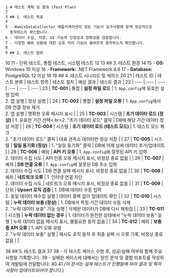     1 # 테스트 계획 및 결과 (Test Plan)
    2
    3 ## 1. 테스트 목표
    4
    5 - WamisDataCollector 애플리케이션의 모든 기능이 요구사항에 맞게 정상적으로
      동작하는지 확인합니다.
    6 - 데이터 수집, 저장, UI 기능의 안정성과 정확성을 검증합니다.
    7 - 다양한 예외 상황에 대한 오류 처리 기능이 올바르게 동작하는지 확인합니다.
    8
    9 ## 2. 테스트 범위
   10
   11 - 단위 테스트, 통합 테스트, 시스템 테스트
   12
   13 ## 3. 테스트 환경
   14
   15 - **OS:** Windows 10 이상
   16 - **Framework:** .NET Framework 4.8
   17 - **Database:** PostgreSQL 12 이상
   18
   19 ## 4. 테스트 시나리오 및 케이스
   20
   21 | 테스트 ID | 테스트 분류 | 테스트 항목 | 테스트 절차 | 예상 결과 | 테스트
      결과 |
   22 | :--- | :--- | :--- | :--- | :--- | :--- |
   23 | **TC-001** | 통합 | **설정 파일 로드** | 1. `App.config`에 유효한 설정
      입력<br>2. 앱 실행 | 정상 실행 | |
   24 | **TC-002** | 통합 | **설정 파일 오류** | 1. `App.config`에서 DB 연결 정보
      제거<br>2. 앱 실행 | 명확한 오류 메시지 표시 | |
   25 | **TC-003** | 시스템 | **초기 데이터 로드 (정상)** | 1. 유효한 기간 선택<
      br>2. "초기 데이터 로드" 클릭 | DB에 해당 기간 데이터 정상 저장 | |
   26 | **TC-004** | 시스템 | **초기 데이터 로드 (테스트 모드)** | 1. 테스트 모드
      체크<br>2. "초기 데이터 로드" 클릭 | 대표 관측소 데이터만 정상 저장 | |
   27 | **TC-005** | 시스템 | **일일 동기화 (정상)** | 1. "일일 동기화" 클릭 |
      DB에 어제 날짜 데이터 추가/업데이트 | |
   28 | **TC-006** | 예외 | **API 키 오류** | 1. `App.config`에 잘못된 API 키
      입력<br>2. 데이터 수집 시도 | API 인증 오류 메시지 표시, 비정상 종료 없음 |
      |
   29 | **TC-007** | 예외 | **DB 연결 오류** | 1. `App.config`에 잘못된 DB 주소
      입력<br>2. 데이터 수집 시도 | DB 연결 실패 메시지 표시, 비정상 종료 없음 |
      |
   30 | **TC-008** | 예외 | **네트워크 오류** | 1. 인터넷 연결 차단<br>2. 데이터
      수집 시도 | 네트워크 오류 메시지 표시, 비정상 종료 없음 | |
   31 | **TC-009** | 단위 | **Upsert 로직 검증** | 1. DB에 데이터 수동 입력<br>2.
      동일 데이터 재수집 실행 | 데이터 중복 없이 업데이트 확인 | |
   32 | **TC-010** | 시스템 | **누락 데이터 보충 (정상)** | 1. DB에서 특정 기간
      데이터 수동 삭제<br>2. "누락 데이터 보충" 기능 실행 | 삭제된 데이터가 DB에
      다시 채워짐 | |
   33 | **TC-011** | 시스템 | **누락 데이터 없는 경우** | 1. 데이터가 완전한
      상태에서 "누락 데이터 보충" 실행 | 누락 데이터 없음 메시지 표시, 불필요한
      동작 없음 | |
   34 | **TC-012** | 예외 | **보충 중 API 오류** | 1. API 오류 유발<br>2. "누락
      데이터 보충" 실행 | 재시도 로직 동작 후 최종 실패 시 오류 기록, 비정상 종료
      없음 | |
	  
   36 ## 5. 테스트 결과
   37
   38 - 각 테스트 케이스 수행 후, 성공/실패 여부와 함께 주요 사항을 기록합니다.
   39 - 실패한 케이스에 대해서는 원인 분석 및 결함 리포트를 작성하여 개발팀에
      전달합니다.
   40
   41 *(이 문서는 실제 테스트가 진행됨에 따라 결과 및 특이사항이 업데이트되어야
      합니다.)*